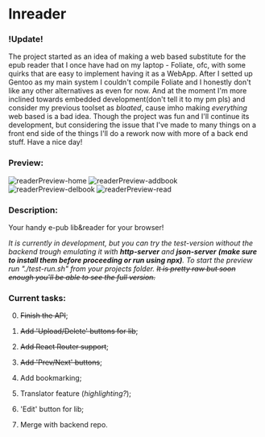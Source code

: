 # lnreader

### !Update!

The project started as an idea of making a web based substitute for the epub reader that I once have had on my laptop - Foliate, ofc, with some quirks that are easy to implement having it as a WebApp. After I setted up Gentoo as my main system I couldn't compile Foliate and I honestly don't like any other alternatives as even for now. And at the moment I'm more inclined towards embedded development(don't tell it to my pm pls) and consider my previous toolset as _bloated_, cause imho making _everything_ web based is a bad idea. Though the project was fun and I'll continue its development, but considering the issue that I've made to many things on a front end side of the things I'll do a rework now with more of a back end stuff. Have a nice day!

### Preview:

![readerPreview-home](https://github.com/lnn0q/lnreader/blob/main/preview/img-home.png)
![readerPreview-addbook](https://github.com/lnn0q/lnreader/blob/main/preview/img-addbook.png)
![readerPreview-delbook](https://github.com/lnn0q/lnreader/blob/main/preview/img-delbook.png)
![readerPreview-read](https://github.com/lnn0q/lnreader/blob/main/preview/img-read.png)
<!-- <video width="320" height="240" controls> -->
  <!-- <source src="./preview/lnreader.mp4" type="video/mp4"> -->
<!-- </video> -->

### Description:

Your handy e-pub lib&amp;reader for your browser!



_It is currently in development, but you can try the test-version without the backend trough emulating it with **http-server** and **json-server** **(make sure to install them before proceeding or run using npx)**. To start the preview run "./test-run.sh" from your projects folder. ~~It is pretty raw but soon enough you'll be able to see the full version.~~_

### Current tasks:

0. ~~Finish the API~~;

1. ~~Add 'Upload/Delete' buttons for lib~~;

2. ~~Add React Router support~~;

3. ~~Add 'Prev/Next' buttons~~;

4. Add bookmarking;

5. Translator feature (_highlighting?_);

6. 'Edit' button for lib;

7. Merge with backend repo.



